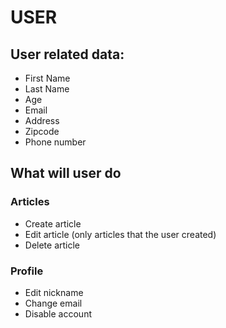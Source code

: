 # USER

## User related data:

- First Name
- Last Name
- Age
- Email
- Address
- Zipcode
- Phone number

## What will user do

### Articles

- Create article
- Edit article (only articles that the user created)
- Delete article

### Profile

- Edit nickname
- Change email
- Disable account
